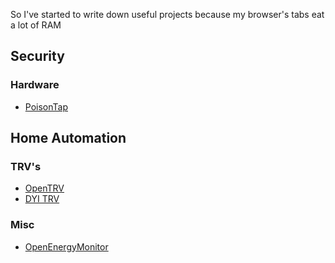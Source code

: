 
So I've started to write down useful projects because my browser's tabs eat a lot of RAM

## Security

### Hardware 

- [PoisonTap](https://github.com/samyk/poisontap)


## Home Automation

### TRV's

- [OpenTRV](https://github.com/opentrv)
- [DYI TRV](http://www.instructables.com/id/Smart-Radiator-Valve-With-Home-Assistant/)

### Misc
- [OpenEnergyMonitor](https://openenergymonitor.org/)
